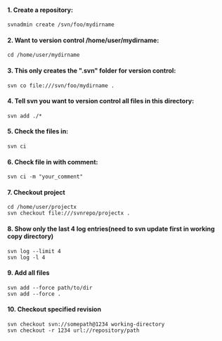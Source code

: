 #### 1. Create a repository:
```shell
svnadmin create /svn/foo/mydirname
```
#### 2. Want to version control /home/user/mydirname:
```shell
cd /home/user/mydirname
```
#### 3. This only creates the ".svn" folder for version control:
```shell
svn co file:///svn/foo/mydirname .
```
#### 4. Tell svn you want to version control all files in this directory:
```shell
svn add ./*
```
#### 5. Check the files in:
```shell
svn ci
```
#### 6. Check file in with comment:
```shell
svn ci -m "your_comment"
```
#### 7. Checkout project
```shell
cd /home/user/projectx
svn checkout file:///svnrepo/projectx .
```
#### 8. Show only the last 4 log entries(need to svn update first in working copy directory)
```shell
svn log --limit 4
svn log -l 4
```
#### 9. Add all files
```shell
svn add --force path/to/dir
svn add --force .
```
#### 10. Checkout specified revision
```shell
svn checkout svn://somepath@1234 working-directory
svn checkout -r 1234 url://repository/path
```

